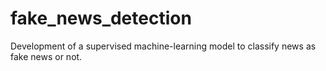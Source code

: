 # fake_news_detection
Development of a supervised machine-learning model to classify news as fake news or not.
